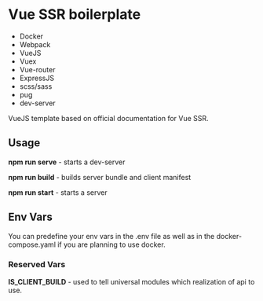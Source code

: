 # Vue SSR boilerplate
* Docker
* Webpack
* VueJS
* Vuex
* Vue-router
* ExpressJS
* scss/sass
* pug
* dev-server

VueJS template based on official documentation for Vue SSR.

## Usage
**npm run serve** - starts a dev-server

**npm run build** - builds server bundle and client manifest

**npm run start** - starts a server

## Env Vars
You can predefine your env vars in the .env file as well as in the docker-compose.yaml if you are planning to use docker.

### Reserved Vars
**IS_CLIENT_BUILD** - used to tell universal modules which realization of api to use.
